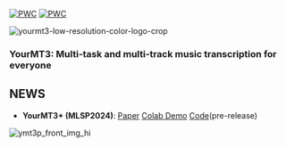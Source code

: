 [![PWC](https://img.shields.io/endpoint.svg?url=https://paperswithcode.com/badge/yourmt3-multi-instrument-music-transcription/multi-instrument-music-transcription-on)](https://paperswithcode.com/sota/multi-instrument-music-transcription-on?p=yourmt3-multi-instrument-music-transcription) [![PWC](https://img.shields.io/endpoint.svg?url=https://paperswithcode.com/badge/yourmt3-multi-instrument-music-transcription/music-transcription-on-slakh2100)](https://paperswithcode.com/sota/music-transcription-on-slakh2100?p=yourmt3-multi-instrument-music-transcription)

![yourmt3-low-resolution-color-logo-crop](https://user-images.githubusercontent.com/26891722/204390355-001877a1-d019-46d7-a33c-d3a3adc0743c.png)
### YourMT3: Multi-task and multi-track music transcription for everyone

## NEWS
	
- **YourMT3+ (MLSP2024)**: [Paper](https://arxiv.org/abs/2407.04822) [Colab Demo](https://colab.research.google.com/drive/1AgOVEBfZknDkjmSRA7leoa81a2vrnhBG?usp=sharing) [Code](https://github.com/mimbres/YourMT3/issues/2#issuecomment-2255643217)(pre-release)

![ymt3p_front_img_hi](https://github.com/mimbres/YourMT3/assets/26891722/2e152609-5131-4787-8422-8c4a8877fee1)

